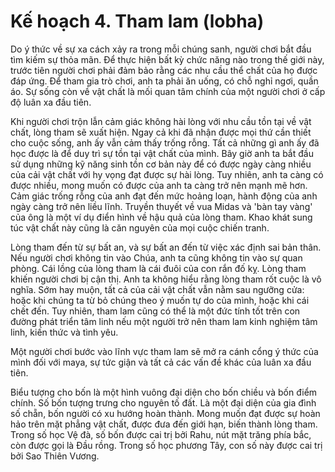 # Kế hoạch 4. Tham lam (lobha)

Do ý thức về sự xa cách xảy ra trong mỗi chúng sanh, người chơi bắt đầu tìm kiếm sự thỏa mãn. Để thực hiện bất kỳ chức năng nào trong thế giới này, trước tiên người chơi phải đảm bảo rằng các nhu cầu thể chất của họ được đáp ứng. Để tham gia trò chơi, anh ta phải ăn uống, có chỗ nghỉ ngơi, quần áo. Sự sống còn về vật chất là mối quan tâm chính của một người chơi ở cấp độ luân xa đầu tiên.

Khi người chơi trộn lẫn cảm giác không hài lòng với nhu cầu tồn tại về vật chất, lòng tham sẽ xuất hiện. Ngay cả khi đã nhận được mọi thứ cần thiết cho cuộc sống, anh ấy vẫn cảm thấy trống rỗng. Tất cả những gì anh ấy đã học được là để duy trì sự tồn tại vật chất của mình. Bây giờ anh ta bắt đầu sử dụng những kỹ năng sinh tồn cơ bản này để có được ngày càng nhiều của cải vật chất với hy vọng đạt được sự hài lòng. Tuy nhiên, anh ta càng có được nhiều, mong muốn có được của anh ta càng trở nên mạnh mẽ hơn. Cảm giác trống rỗng của anh đạt đến mức hoảng loạn, hành động của anh ngày càng trở nên liều lĩnh. Truyền thuyết về vua Midas và 'bàn tay vàng' của ông là một ví dụ điển hình về hậu quả của lòng tham. Khao khát sung túc vật chất này cũng là căn nguyên của mọi cuộc chiến tranh.

Lòng tham đến từ sự bất an, và sự bất an đến từ việc xác định sai bản thân. Nếu người chơi không tin vào Chúa, anh ta cũng không tin vào sự quan phòng. Cái lồng của lòng tham là cái đuôi của con rắn đố kỵ. Lòng tham khiến người chơi bị cận thị. Anh ta không hiểu rằng lòng tham rốt cuộc là vô nghĩa. Sớm hay muộn, tất cả của cải vật chất vẫn nằm sau ngưỡng cửa: hoặc khi chúng ta từ bỏ chúng theo ý muốn tự do của mình, hoặc khi cái chết đến. Tuy nhiên, tham lam cũng có thể là một đức tính tốt trên con đường phát triển tâm linh nếu một người trở nên tham lam kinh nghiệm tâm linh, kiến thức và tình yêu.

Một người chơi bước vào lĩnh vực tham lam sẽ mở ra cánh cổng ý thức của mình đối với maya, sự tức giận và tất cả các vấn đề khác của luân xa đầu tiên.

Biểu tượng cho bốn là một hình vuông đại diện cho bốn chiều và bốn điểm chính. Số bốn tượng trưng cho nguyên tố đất. Là một đại diện của gia đình số chẵn, bốn người có xu hướng hoàn thành. Mong muốn đạt được sự hoàn hảo trên mặt phẳng vật chất, được đưa đến giới hạn, biến thành lòng tham. Trong số học Vệ đà, số bốn được cai trị bởi Rahu, nút mặt trăng phía bắc, còn được gọi là Đầu rồng. Trong số học phương Tây, con số này được cai trị bởi Sao Thiên Vương.
